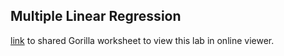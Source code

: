 ## Multiple Linear Regression
[link](http://viewer.gorilla-repl.org/view.html?source=github&user=drewnoff&repo=openintro-gorilla-incanter&path=/multiple-regression/src/openintro/multiple-regression.clj) to shared Gorilla worksheet to view this lab in online viewer.
